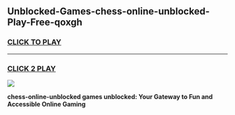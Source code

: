 
## Unblocked-Games-chess-online-unblocked-Play-Free-qoxgh
<h3>
<a href="https://premium76.site?title=chess-online-unblocked&ref=23A">CLICK TO PLAY</a></h3>
<hr>

<h3>
<a href="https://premium76.site?title=chess-online-unblocked&ref=23A">CLICK 2 PLAY</a>
  
</h3>

<a href="https://premium76.site?title=chess-online-unblocked&ref=23A"><img src="https://clearcache.store/games.png"></a>


**chess-online-unblocked games unblocked: Your Gateway to Fun and Accessible Online Gaming**
